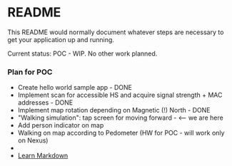 # README #

This README would normally document whatever steps are necessary to get your application up and running.

Current status: POC - WIP. No other work planned.

### Plan for POC ###

* Create hello world sample app - DONE
* Implement scan for accessible HS and acquire signal strength + MAC addresses - DONE
* Implement map rotation depending on Magnetic (!) North - DONE
* "Walking simulation": tap screen for moving forward - <-- we are here
* Add person indicator on map
* Walking on map according to Pedometer (HW for POC - will work only on Nexus) 
*
* [Learn Markdown](https://bitbucket.org/tutorials/markdowndemo)
